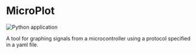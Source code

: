 # MicroPlot

![Python application](https://github.com/theDrsh/MicroPlot/workflows/Python%20application/badge.svg)

A tool for graphing signals from a microcontroller using a protocol specified in a yaml file.
